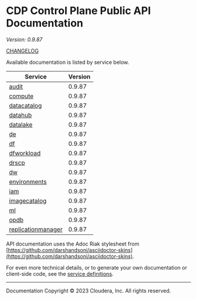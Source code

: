 # CDP Control Plane Public API Documentation

*Version: 0.9.87*

[CHANGELOG](CHANGELOG.md)

Available documentation is listed by service below.

| Service | Version |
| --- | --- |
| [audit](./audit/index.html) | 0.9.87 |
| [compute](./compute/index.html) | 0.9.87 |
| [datacatalog](./datacatalog/index.html) | 0.9.87 |
| [datahub](./datahub/index.html) | 0.9.87 |
| [datalake](./datalake/index.html) | 0.9.87 |
| [de](./de/index.html) | 0.9.87 |
| [df](./df/index.html) | 0.9.87 |
| [dfworkload](./dfworkload/index.html) | 0.9.87 |
| [drscp](./drscp/index.html) | 0.9.87 |
| [dw](./dw/index.html) | 0.9.87 |
| [environments](./environments/index.html) | 0.9.87 |
| [iam](./iam/index.html) | 0.9.87 |
| [imagecatalog](./imagecatalog/index.html) | 0.9.87 |
| [ml](./ml/index.html) | 0.9.87 |
| [opdb](./opdb/index.html) | 0.9.87 |
| [replicationmanager](./replicationmanager/index.html) | 0.9.87 |

API documentation uses the Adoc Riak stylesheet from
[https://github.com/darshandsoni/asciidoctor-skins](https://github.com/darshandsoni/asciidoctor-skins).

For even more technical details, or to generate your own documentation or client-side code, see the
[service definitions](swagger/).

----

Documentation Copyright © 2023 Cloudera, Inc. All rights reserved.

